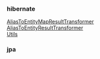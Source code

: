 ### hibernate

[AliasToEntityMapResultTransformer](resources/AliasToEntityMapResultTransformer.java)  
[AliasToEntityResultTransformer](resources/AliasToEntityResultTransformer.java)  
[Utils](resources/Utils.java)

### jpa